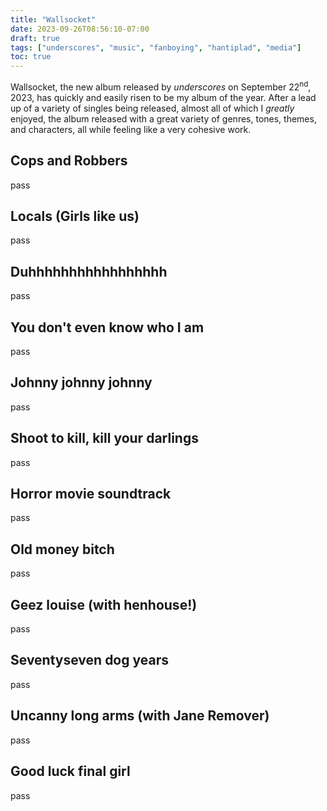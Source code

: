 ```yaml
---
title: "Wallsocket"
date: 2023-09-26T08:56:10-07:00
draft: true
tags: ["underscores", "music", "fanboying", "hantiplad", "media"]
toc: true
---
```


Wallsocket, the new album released by *underscores* on September 22<sup>nd</sup>,
2023, has quickly and easily risen to be my album of the year. After a lead up
of a variety of singles being released, almost all of which I *greatly* enjoyed,
the album released with a great variety of genres, tones, themes, and characters,
all while feeling like a very cohesive work.

## Cops and Robbers

pass

## Locals (Girls like us)

pass

## Duhhhhhhhhhhhhhhhhh

pass

## You don't even know who I am

pass

## Johnny johnny johnny

pass

## Shoot to kill, kill your darlings

pass

## Horror movie soundtrack

pass

## Old money bitch

pass

## Geez louise (with henhouse!)

pass

## Seventyseven dog years

pass

## Uncanny long arms (with Jane Remover)

pass

## Good luck final girl

pass

